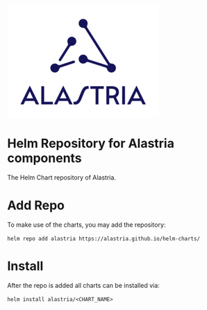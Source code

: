 ![Alastria](resources/Alastria-Logo.png)

# Helm Repository for Alastria components 
The Helm Chart repository of Alastria.

# Add Repo
To make use of the charts, you may add the repository:

`helm repo add alastria https://alastria.github.io/helm-charts/`

# Install
After the repo is added all charts can be installed via:

`helm install alastria/<CHART_NAME>`

